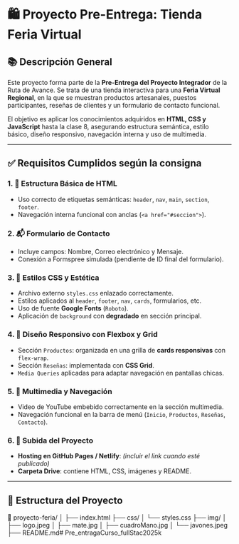 # 🛍 Proyecto Pre-Entrega: Tienda Feria Virtual

## 📚 Descripción General

Este proyecto forma parte de la **Pre-Entrega del Proyecto Integrador** de la Ruta de Avance. Se trata de una tienda interactiva para una **Feria Virtual Regional**, en la que se muestran productos artesanales, puestos participantes, reseñas de clientes y un formulario de contacto funcional.

El objetivo es aplicar los conocimientos adquiridos en **HTML, CSS y JavaScript** hasta la clase 8, asegurando estructura semántica, estilo básico, diseño responsivo, navegación interna y uso de multimedia.

---

## ✅ Requisitos Cumplidos según la consigna

### 1. 📁 Estructura Básica de HTML

- Uso correcto de etiquetas semánticas: `header`, `nav`, `main`, `section`, `footer`.
- Navegación interna funcional con anclas (`<a href="#seccion">`).

### 2. 📬 Formulario de Contacto

- Incluye campos: Nombre, Correo electrónico y Mensaje.
- Conexión a Formspree simulada (pendiente de ID final del formulario).

### 3. 🎨 Estilos CSS y Estética

- Archivo externo `styles.css` enlazado correctamente.
- Estilos aplicados al `header`, `footer`, `nav`, `cards`, formularios, etc.
- Uso de fuente **Google Fonts** (`Roboto`).
- Aplicación de `background` con **degradado** en sección principal.

### 4. 📱 Diseño Responsivo con Flexbox y Grid

- Sección `Productos`: organizada en una grilla de **cards responsivas** con `flex-wrap`.
- Sección `Reseñas`: implementada con **CSS Grid**.
- `Media Queries` aplicadas para adaptar navegación en pantallas chicas.

### 5. 🎥 Multimedia y Navegación

- Video de YouTube embebido correctamente en la sección multimedia.
- Navegación funcional en la barra de menú (`Inicio`, `Productos`, `Reseñas`, `Contacto`).

### 6. 🚀 Subida del Proyecto

- **Hosting en GitHub Pages / Netlify**: *(incluir el link cuando esté publicado)*  
- **Carpeta Drive**: contiene HTML, CSS, imágenes y README.

---

## 📁 Estructura del Proyecto

📁 proyecto-feria/
│
├── index.html
├── css/
│ └── styles.css
├── img/
│ ├── logo.jpeg
│ ├── mate.jpg
│ ├── cuadroMano.jpg
│ └── javones.jpeg
├── README.md# Pre_entragaCurso_fullStac2025k
